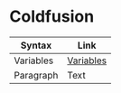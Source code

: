 # Coldfusion
| Syntax      | Link        |
| ----------- | ----------- |
| Variables   | [Variables](https://github.com/Hsabonchi/Coldfusion/blob/main/variables.md)       |
| Paragraph   | Text        |
